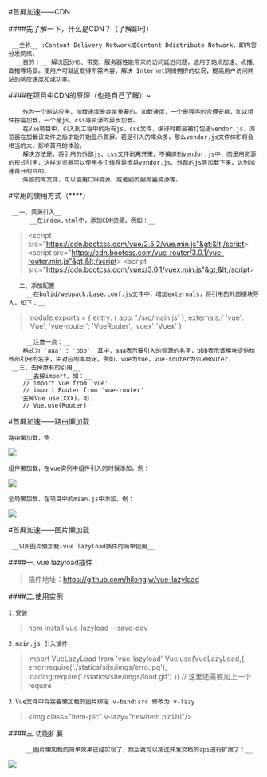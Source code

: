 #首屏加速——CDN

####先了解一下，什么是CDN？（了解即可）

     __全称__ :Content Delivery Network或Content Ddistribute Network，即内容分发网络，
      __目的：__ 解决因分布、带宽、服务器性能带来的访问延迟问题，适用于站点加速、点播、直播等场景。使用户可就近取得所需内容，解决 Internet网络拥挤的状况，提高用户访问网站的响应速度和成功率。
####在项目中CDN的原理（也是自己了解）~

        作为一个网站应用，加载速度是非常重要的。加载速度，一个是程序的合理安排，如以组件按需加载，一个是js、css等资源的异步加载。
        在Vue项目中，引入到工程中的所有js、css文件，编译时都会被打包进vendor.js，浏览器在加载该文件之后才能开始显示首屏。若是引入的库众多，那么vendor.js文件体积将会相当的大，影响首开的体验。
        解决方法是，将引用的外部js、css文件剥离开来，不编译到vendor.js中，而是用资源的形式引用，这样浏览器可以使用多个线程异步将vendor.js、外部的js等加载下来，达到加速首开的目的。
        外部的库文件，可以使用CDN资源，或者别的服务器资源等。
#常用的使用方式（****）

     __一、资源引入__ 
          __在index.html中，添加CDN资源，例如：__ 

>&lt;script src="https://cdn.bootcss.com/vue/2.5.2/vue.min.js"&gt;&lt;/script&gt;
>&lt;script src="https://cdn.bootcss.com/vue-router/3.0.1/vue-router.min.js"&gt;&lt;/script&gt;
>&lt;script src="https://cdn.bootcss.com/vuex/3.0.1/vuex.min.js"&gt;&lt;/script&gt;

     __二、添加配置__ 
         __在bulid/webpack.base.conf.js文件中，增加externals，将引用的外部模块导入，如下：__ 

>module.exports = {
>   entry: {
>            app: './src/main.js'
>   },
>   externals:{
>            'vue': 'Vue',
>            'vue-router': 'VueRouter',
>            'vuex':'Vuex'
>       }

         __注意一点：__ 
        格式为 'aaa' : 'bbb', 其中，aaa表示要引入的资源的名字，bbb表示该模块提供给外部引用的名字，由对应的库自定。例如，vue为Vue，vue-router为VueRouter.
     __三、去掉原有的引用__ 
         __去掉import，如：__ 
        // import Vue from 'vue'
        // import Router from 'vue-router'
        去掉Vue.use(XXX)，如：
        // Vue.use(Router)
#首屏加速——路由懒加载

    路由懒加载，例：


![](C:\Users\dell\Desktop\学习文档\vue首屏加速-路由懒加载.png)




    组件懒加载，在vue实例中组件引入的时候添加。例：


![](C:\Users\dell\Desktop\学习文档\vue首屏加速-组件懒加载.png)



    全局懒加载，在项目中的mian.js中添加。例：


![](C:\Users\dell\Desktop\学习文档\vue首屏加速-全局懒加载.png)




#首屏加速——图片懒加载

     __VUE图片懒加载-vue lazyload插件的简单使用__ 
####一. vue lazyload插件：


>插件地址：https://github.com/hilongjw/vue-lazyload

####二.使用实例

    1.安装

>npm install vue-lazyload --save-dev

    2.main.js 引入插件

>import VueLazyLoad from 'vue-lazyload'
>  Vue.use(VueLazyLoad,{
>      error:require('./statics/site/imgs/erro.jpg'),
>      loading:require('./statics/site/imgs/load.gif')
>  })
>// 这里还需要加上一个 require

    3.Vue文件中将需要懒加载的图片绑定 v-bind:src 修改为 v-lazy

>&lt;img class="item-pic" v-lazy="newItem.picUrl"/&gt;

####三.功能扩展

         __图片懒加载的简单效果已经实现了，然后就可以按这开发文档的api进行扩展了：__ 

![](C:\Users\dell\Desktop\学习文档\vue首屏加速-功能扩展api文档.png)

